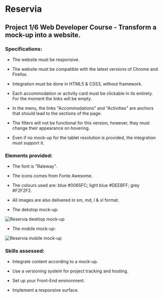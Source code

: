 # Reservia

## Project 1/6 Web Developer Course - Transform a mock-up into a website.

### Specifications:

- The website must be responsive.

- The website must be compatible with the latest versions of Chrome and Firefox.

- Integration must be done in HTML5 & CSS3, without framework.

- Each accommodation or activity card must be clickable in its entirety. For the moment the links will be empty.

- In the menu, the links "Accommodations" and "Activities" are anchors that should lead to the sections of the page.

- The filters will not be functional for this version, however, they must change their appearance on hovering.

- Even if no mock-up for the tablet resolution is provided, the integration must support it.

### Elements provided:

- The font is "Raleway".

- The icons comes from Fonte Awesome.

- The colours used are: blue #0065FC; light blue #DEEBFF; grey #F2F2F2.

- All images are also delivered in sm, md, l & xl format.

- The dekstop mock-up:

![Reservia desktop mock-up](https://github.com/PingrisAlexis/PingrisAlexis_02_12122020/blob/main/images/Desktop%20-%201.png)

- The mobile mock-up:

![Reservia mobile mock-up](https://github.com/PingrisAlexis/PingrisAlexis_02_12122020/blob/main/images/iPhone%208%20-%201.png)

### Skills assessed:

- Integrate content according to a mock-up.

- Use a versioning system for project tracking and hosting.

- Set up your Front-End environment.

- Implement a responsive surface.
